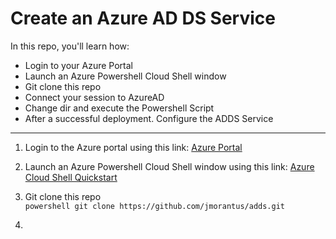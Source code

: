 # Create an Azure AD DS Service

In this repo, you'll learn how:
* Login to your Azure Portal
* Launch an Azure Powershell Cloud Shell window
* Git clone this repo
* Connect your session to AzureAD
* Change dir and execute the Powershell Script
* After a successful deployment. Configure the ADDS Service

---
1. Login to the Azure portal using this link:
[Azure Portal](https://portal.azure.com/)


2. Launch an Azure Powershell Cloud Shell window using this link:
[Azure Cloud Shell Quickstart](https://docs.microsoft.com/en-us/azure/cloud-shell/quickstart-powershell)

3. Git clone this repo\
```powershell git clone https://github.com/jmorantus/adds.git```

4. 
